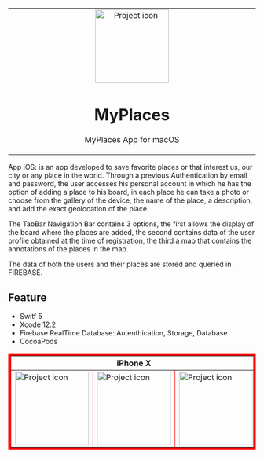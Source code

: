 <table align="center"><tr><td align="center" width="9999">
<img src="https://user-images.githubusercontent.com/10947013/57033303-e19d2f80-6c4c-11e9-8548-8afa9d734957.png" align="center" width="150" alt="Project icon">

# MyPlaces

MyPlaces App for macOS
</td></tr></table>

App iOS: is an app developed to save favorite places or that interest us, our city or any place in the world.
Through a previous Authentication by email and password, the user accesses his personal account in which he has the option of adding a place to his board, in each place he can take a photo or choose from the gallery of the device, the name of the place, a description, and add the exact geolocation of the place.

The TabBar Navigation Bar contains 3 options, the first allows the display of the board where the places are added, the second contains data of the user profile obtained at the time of registration, the third a map that contains the annotations of the places in the map.

The data of both the users and their places are stored and queried in FIREBASE.

## Feature


- Switf 5
- Xcode 12.2
- Firebase RealTime Database:  Autenthication, Storage, Database
- CocoaPods


<table border="5" bordercolor="red" align="center">
    <tr>
        <th colspan="3">iPhone X </th> 
    </tr>
    <tr>
        <td><img src="https://user-images.githubusercontent.com/10947013/57033303-e19d2f80-6c4c-11e9-8548-8afa9d734957.png"             align="center" width="150" alt="Project icon"></td>
        <td><img src="https://user-images.githubusercontent.com/10947013/57033303-e19d2f80-6c4c-11e9-8548-8afa9d734957.png"             align="center" width="150" alt="Project icon"></td>
                <!-- considering it is on the same folder that .html file -->
        <td><img src="https://user-images.githubusercontent.com/10947013/57033303-e19d2f80-6c4c-11e9-8548-8afa9d734957.png"             align="center" width="150" alt="Project icon"></td>
    </tr>
</table>

  
  
